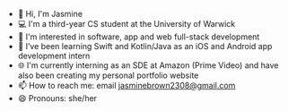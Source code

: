 - 👋  Hi, I'm Jasmine
- 💻  I'm a third-year CS student at the University of Warwick
- 👀  I'm interested in software, app and web full-stack development
- 🌱  I’ve been learning Swift and Kotlin/Java as an iOS and Android app development intern
- 🌐  I'm currently interning as an SDE at Amazon (Prime Video) and have also been creating my personal portfolio website
- 📫  How to reach me: email jasminebrown2308@gmail.com
- 😄  Pronouns: she/her
